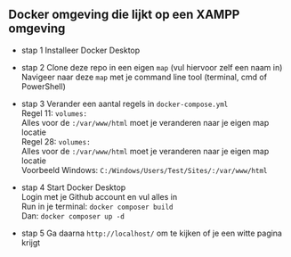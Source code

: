 ## Docker omgeving die lijkt op een XAMPP omgeving

- stap 1
Installeer Docker Desktop<br />

- stap 2
Clone deze repo in een eigen `map` (vul hiervoor zelf een naam in)<br />
Navigeer naar deze `map` met je command line tool (terminal, cmd of PowerShell)<br />

- stap 3
Verander een aantal regels in `docker-compose.yml`<br />
Regel 11: `volumes:`<br />
Alles voor de `:/var/www/html` moet je veranderen naar je eigen map locatie<br />
Regel 28: `volumes:`<br />
Alles voor de `:/var/www/html` moet je veranderen naar je eigen map locatie<br />
Voorbeeld Windows: `C:/Windows/Users/Test/Sites/:/var/www/html`<br />

- stap 4
Start Docker Desktop<br />
Login met je Github account en vul alles in<br />
Run in je terminal: `docker composer build`<br />
Dan: `docker composer up -d`<br />

- stap 5
Ga daarna `http://localhost/` om te kijken of je een witte pagina krijgt<br />

